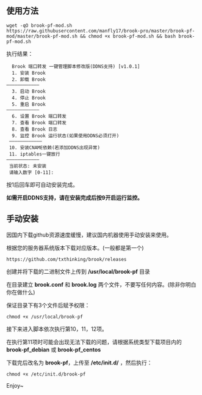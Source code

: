 ## 使用方法
```shell
wget -qO brook-pf-mod.sh https://raw.githubusercontent.com/manfly17/brook-pro/master/brook-pf-mod/master/brook-pf-mod.sh && chmod +x brook-pf-mod.sh && bash brook-pf-mod.sh
```
执行结果：
```
  Brook 端口转发 一键管理脚本修改版(DDNS支持) [v1.0.1]  
  1. 安装 Brook
  2. 卸载 Brook
————————————
  3. 启动 Brook
  4. 停止 Brook
  5. 重启 Brook
————————————
  6. 设置 Brook 端口转发
  7. 查看 Brook 端口转发
  8. 查看 Brook 日志
  9. 监控 Brook 运行状态(如果使用DDNS必须打开)
 ————————————
 10. 安装CNAME依赖(若添加DDNS出现异常)
 11. iptables一键放行
————————————
 当前状态: 未安装
 请输入数字 [0-11]:
```
按1后回车即可自动安装完成。

**如需开启DDNS支持，请在安装完成后按9开启运行监控。**

## 手动安装
因国内下载github资源速度缓慢，建议国内机器使用手动安装来使用。

根据您的服务器系统版本下载对应版本。(一般都是第一个)
```
https://github.com/txthinking/brook/releases
```
创建并将下载的二进制文件上传到 **/usr/local/brook-pf** 目录

在目录建立 **brook.conf** 和 **brook.log** 两个文件，不要写任何内容。(除非你明白你在做什么)

保证目录下有3个文件后赋予权限：
```
chmod +x /usr/local/brook-pf
```
接下来进入脚本依次执行第10，11，12项。

在执行第11项时可能会出现无法下载的问题，请根据系统类型下载项目内的**brook-pf_debian** 或 **brook-pf_centos**

下载完后改名为 **brook-pf**，上传至 **/etc/init.d/** ，然后执行：
```
chmod +x /etc/init.d/brook-pf
```
Enjoy~
